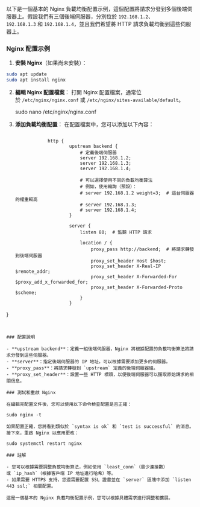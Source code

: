 以下是一個基本的 Nginx 負載均衡配置示例，這個配置將請求分發到多個後端伺服器上。假設我們有三個後端伺服器，分別位於 `192.168.1.2`、`192.168.1.3` 和 `192.168.1.4`，並且我們希望將 HTTP 請求負載均衡到這些伺服器上。

### Nginx 配置示例

1. **安裝 Nginx**（如果尚未安裝）：
    
```bash
sudo apt update
sudo apt install nginx

```
    
2. **編輯 Nginx 配置檔案**： 打開 Nginx 配置檔案，通常位於 `/etc/nginx/nginx.conf` 或 `/etc/nginx/sites-available/default`。
    
    sudo nano /etc/nginx/nginx.conf
    
3. **添加負載均衡配置**： 在配置檔案中，您可以添加以下內容：
    
    ```nginx

				http {
						upstream backend {
							# 定義後端伺服器
							server 192.168.1.2;
							server 192.168.1.3;
							server 192.168.1.4;
					
							# 可以選擇使用不同的負載均衡算法
							# 例如，使用輪詢（預設）：
							# server 192.168.1.2 weight=3;  # 這台伺服器的權重較高
							# server 192.168.1.3;
							# server 192.168.1.4;
						}
					
						server {
							listen 80;  # 監聽 HTTP 請求
					
							location / {
								proxy_pass http://backend;  # 將請求轉發到後端伺服器
								proxy_set_header Host $host;
								proxy_set_header X-Real-IP $remote_addr;
								proxy_set_header X-Forwarded-For $proxy_add_x_forwarded_for;
								proxy_set_header X-Forwarded-Proto $scheme;
							}
						}
}



```
    

### 配置說明

- **upstream backend**：定義一組後端伺服器，Nginx 將根據配置的負載均衡算法將請求分發到這些伺服器。
- **server**：指定後端伺服器的 IP 地址。可以根據需要添加更多的伺服器。
- **proxy_pass**：將請求轉發到 `upstream` 定義的後端伺服器組。
- **proxy_set_header**：設置一些 HTTP 標頭，以便後端伺服器可以獲取原始請求的相關信息。

### 測試和重啟 Nginx

在編輯完配置文件後，您可以使用以下命令檢查配置是否正確：

sudo nginx -t

如果配置正確，您將看到類似於 `syntax is ok` 和 `test is successful` 的消息。接下來，重啟 Nginx 以應用更改：

sudo systemctl restart nginx

### 註解

- 您可以根據需要調整負載均衡算法，例如使用 `least_conn`（最少連接數）或 `ip_hash`（根據客戶端 IP 地址進行哈希）等。
- 如果需要 HTTPS 支持，您還需要配置 SSL 證書並在 `server` 區塊中添加 `listen 443 ssl;` 相關配置。

這是一個基本的 Nginx 負載均衡配置示例，您可以根據具體需求進行調整和擴展。
